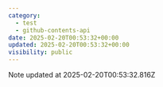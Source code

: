 ```yaml
---
category:
  - test
  - github-contents-api
date: 2025-02-20T00:53:32+00:00
updated: 2025-02-20T00:53:32+00:00
visibility: public
---
```


Note updated at 2025-02-20T00:53:32.816Z
